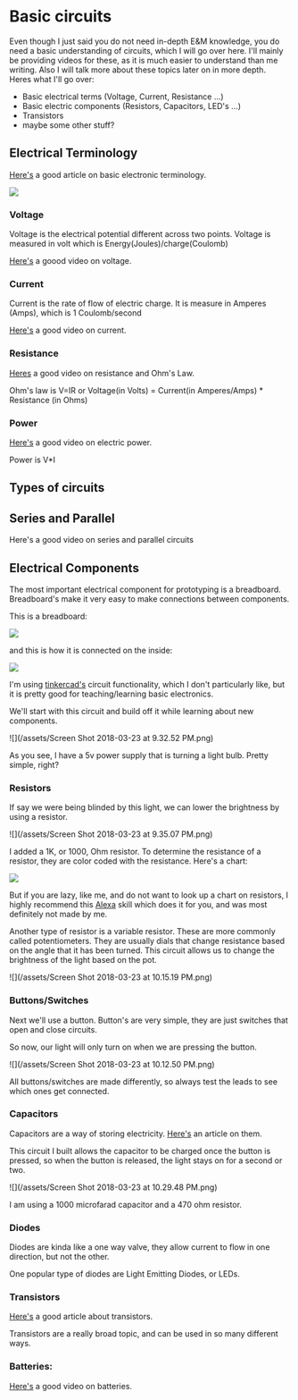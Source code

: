# Basic circuits

Even though I just said you do not need in-depth E&M knowledge, you do need a basic understanding of circuits, which I will go over here. I'll mainly be providing videos for these, as it is much easier to understand than me writing. Also I will talk more about these topics later on in more depth.  
Heres what I'll go over:

* Basic electrical terms \(Voltage, Current, Resistance ...\)
* Basic electric components \(Resistors, Capacitors, LED's ...\)
* Transistors
* maybe some other stuff?

## Electrical Terminology

[Here's](https://learn.sparkfun.com/tutorials/voltage-current-resistance-and-ohms-law) a good article on basic electronic terminology.

![](/assets/voltohmampcartoon.png)

### Voltage

Voltage is the electrical potential different across two points. Voltage is measured in volt which is Energy\(Joules\)/charge\(Coulomb\)

[Here's](https://www.youtube.com/watch?v=z8qfhFXjsrw) a goood video on voltage.

### Current

Current is the rate of flow of electric charge. It is measure in Amperes \(Amps\), which is 1 Coulomb/second

[Here's](https://www.youtube.com/watch?v=kYwNj9uauJ4) a good video on current.

### Resistance

[Heres](https://www.youtube.com/watch?v=8jB6hDUqN0Y) a good video on resistance and Ohm's Law.

Ohm's law is V=IR or Voltage\(in Volts\) = Current\(in Amperes/Amps\) \* Resistance \(in Ohms\)

### Power

[Here's](https://www.youtube.com/watch?v=p8JQTLkV5C8) a good video on electric power.

Power is V\*I

## Types of circuits

## Series and Parallel

Here's a good video on series and parallel circuits

## Electrical Components

The most important electrical component for prototyping is a breadboard. Breadboard's make it very easy to make connections between components.

This is a breadboard:

![](/assets/breadboard.png)

and this is how it is connected on the inside:

![](/assets/breadboarddiagram.png)

I'm using [tinkercad's](/://www.tinkercad.com) circuit functionality, which I don't particularly like, but it is pretty good for teaching/learning basic electronics.

We'll start with this circuit and build off it while learning about new components.

![](/assets/Screen Shot 2018-03-23 at 9.32.52 PM.png)

As you see, I have a 5v power supply that is turning a light bulb. Pretty simple, right?

### Resistors

If say we were being blinded by this light, we can lower the brightness by using a resistor.

![](/assets/Screen Shot 2018-03-23 at 9.35.07 PM.png)

I added a 1K, or 1000, Ohm resistor. To determine the resistance of a resistor, they are color coded with the resistance. Here's a chart:

![](/assets/resistorcolors.png)

But if you are lazy, like me, and do not want to look up a chart on resistors, I highly recommend this [Alexa](https://www.amazon.com/Roth-Resistor-Codes/dp/B071X6XBXW/) skill which does it for you, and was most definitely not made by me.

Another type of resistor is a variable resistor. These are more commonly called potentiometers. They are usually dials that change resistance based on the angle that it has been turned. This circuit allows us to change the brightness of the light based on the pot.

![](/assets/Screen Shot 2018-03-23 at 10.15.19 PM.png)

### Buttons/Switches

Next we'll use a button. Button's are very simple, they are just switches that open and close circuits.

So now, our light will only turn on when we are pressing the button.

![](/assets/Screen Shot 2018-03-23 at 10.12.50 PM.png)

All buttons/switches are made differently, so always test the leads to see which ones get connected.

### Capacitors

Capacitors are a way of storing electricity. [Here's](https://learn.sparkfun.com/tutorials/capacitors) an article on them.

This circuit I built allows the capacitor to be charged once the button is pressed, so when the button is released, the light stays on for a second or two.

![](/assets/Screen Shot 2018-03-23 at 10.29.48 PM.png)

I am using a 1000 microfarad capacitor and a 470 ohm resistor.

### Diodes

Diodes are kinda like a one way valve, they allow current to flow in one direction, but not the other.

One popular type of diodes are Light Emitting Diodes, or LEDs.

### Transistors

[Here's](https://learn.sparkfun.com/tutorials/transistors) a good article about transistors.

Transistors are a really broad topic, and can be used in so many different ways.

### Batteries:

[Here's](https://www.youtube.com/watch?v=-EB7NVA7rI4) a good video on batteries.

## 

### 



